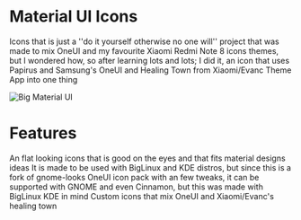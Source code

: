# Material UI Icons
Icons that is just a ''do it yourself otherwise no one will'' project that was made to mix OneUI and my favourite Xiaomi Redmi Note 8 icons themes, but I wondered how, so after learning lots and lots;
I did it, an icon that uses Papirus and Samsung's OneUI and Healing Town from Xiaomi/Evanc Theme App into one thing

![Big Material UI](https://github.com/user-attachments/assets/ecef7dd9-2beb-4680-9106-c43341507ec0)

# Features
An flat looking icons that is good on the eyes and that fits material designs ideas
It is made to be used with BigLinux and KDE distros, but since this is a fork of gnome-looks OneUI icon pack with an few tweaks, it can be supported with GNOME and even Cinnamon, but this was made with BigLinux KDE in mind
Custom icons that mix OneUI and Xiaomi/Evanc's healing town

